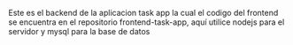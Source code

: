 Este es el backend de la aplicacion task app la cual el codigo del frontend se encuentra en 
el repositorio frontend-task-app, aquí utilice nodejs para el servidor y mysql para la base de datos
